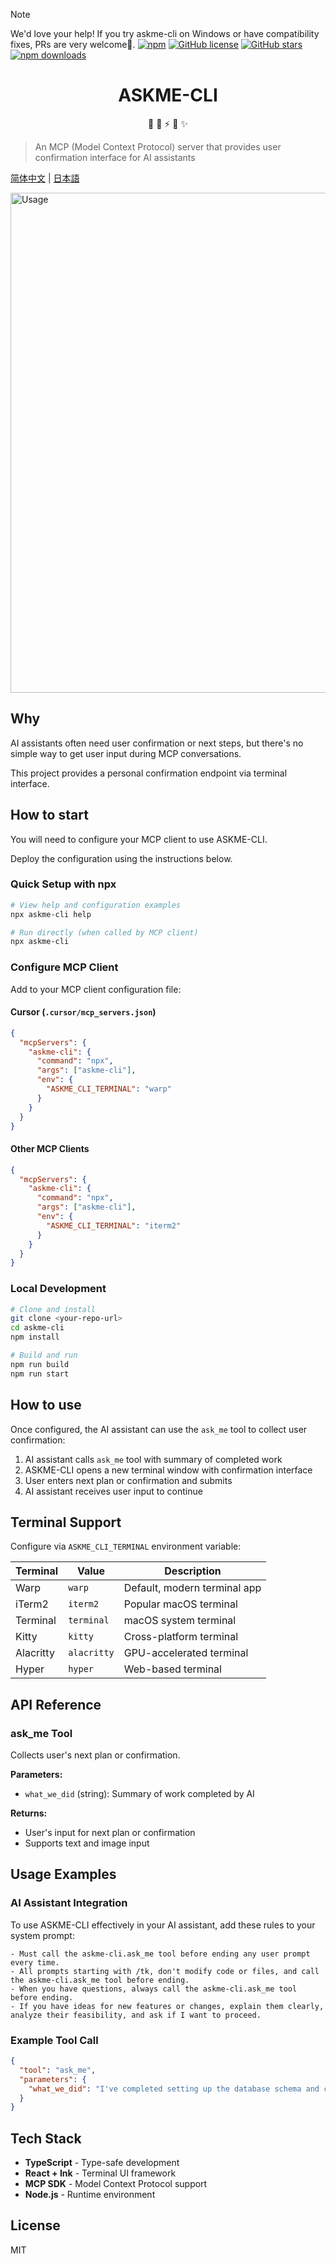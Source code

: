> [!NOTE]
> We'd love your help! If you try askme-cli on Windows or have compatibility fixes, PRs are very welcome👏.
[![npm](https://img.shields.io/npm/v/askme-cli)](https://www.npmjs.com/package/askme-cli)
[![GitHub license](https://img.shields.io/github/license/rhyspenn/askme-cli)](https://github.com/rhyspenn/askme-cli/blob/main/LICENSE)
[![GitHub stars](https://img.shields.io/github/stars/rhyspenn/askme-cli)](https://github.com/rhyspenn/askme-cli)
[![npm downloads](https://img.shields.io/npm/dm/askme-cli)](https://www.npmjs.com/package/askme-cli)

<div align="center">

# ASKME-CLI
🤖 💬 ⚡ 🚀 ✨

</div>


> An MCP (Model Context Protocol) server that provides user confirmation interface for AI assistants

[简体中文](docs/README_zh.md) | [日本語](docs/README_ja.md)

<img src="https://github.com/user-attachments/assets/da71a4cc-69d6-459f-b0f3-7c64d2f22854" style="max-width: 100%; width: 800px;" alt="Usage">

## Why

AI assistants often need user confirmation or next steps, but there's no simple way to get user input during MCP conversations.

This project provides a personal confirmation endpoint via terminal interface.

## How to start

You will need to configure your MCP client to use ASKME-CLI.

Deploy the configuration using the instructions below.

### Quick Setup with npx

```bash
# View help and configuration examples
npx askme-cli help

# Run directly (when called by MCP client)
npx askme-cli
```

### Configure MCP Client

Add to your MCP client configuration file:

#### Cursor (`.cursor/mcp_servers.json`)

```json
{
  "mcpServers": {
    "askme-cli": {
      "command": "npx",
      "args": ["askme-cli"],
      "env": {
        "ASKME_CLI_TERMINAL": "warp"
      }
    }
  }
}
```

#### Other MCP Clients

```json
{
  "mcpServers": {
    "askme-cli": {
      "command": "npx",
      "args": ["askme-cli"],
      "env": {
        "ASKME_CLI_TERMINAL": "iterm2"
      }
    }
  }
}
```

### Local Development

```bash
# Clone and install
git clone <your-repo-url>
cd askme-cli
npm install

# Build and run
npm run build
npm run start
```

## How to use

Once configured, the AI assistant can use the `ask_me` tool to collect user confirmation:

1. AI assistant calls `ask_me` tool with summary of completed work
2. ASKME-CLI opens a new terminal window with confirmation interface  
3. User enters next plan or confirmation and submits
4. AI assistant receives user input to continue

## Terminal Support

Configure via `ASKME_CLI_TERMINAL` environment variable:

| Terminal | Value | Description |
|----------|-------|-------------|
| Warp | `warp` | Default, modern terminal app |
| iTerm2 | `iterm2` | Popular macOS terminal |
| Terminal | `terminal` | macOS system terminal |
| Kitty | `kitty` | Cross-platform terminal |
| Alacritty | `alacritty` | GPU-accelerated terminal |
| Hyper | `hyper` | Web-based terminal |

## API Reference

### ask_me Tool

Collects user's next plan or confirmation.

**Parameters:**
- `what_we_did` (string): Summary of work completed by AI

**Returns:**
- User's input for next plan or confirmation
- Supports text and image input

## Usage Examples

### AI Assistant Integration

To use ASKME-CLI effectively in your AI assistant, add these rules to your system prompt:

```
- Must call the askme-cli.ask_me tool before ending any user prompt every time.
- All prompts starting with /tk, don't modify code or files, and call the askme-cli.ask_me tool before ending.
- When you have questions, always call the askme-cli.ask_me tool before ending.
- If you have ideas for new features or changes, explain them clearly, analyze their feasibility, and ask if I want to proceed.
```

### Example Tool Call

```json
{
  "tool": "ask_me",
  "parameters": {
    "what_we_did": "I've completed setting up the database schema and created the user authentication endpoints. The API is now ready for testing."
  }
}
```

## Tech Stack

- **TypeScript** - Type-safe development
- **React + Ink** - Terminal UI framework  
- **MCP SDK** - Model Context Protocol support
- **Node.js** - Runtime environment

## License

MIT
